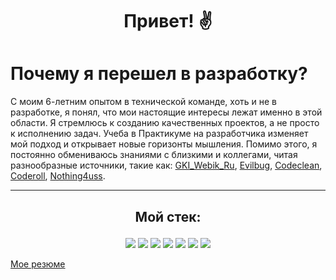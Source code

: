 # <p align="center">Привет! <span>&#x270C;&#xFE0F;</span></p>

# Почему я перешел в разработку?

С моим 6-летним опытом в технической команде, хоть и не в разработке, я понял, что мои настоящие интересы лежат именно в этой области. Я стремлюсь к созданию качественных проектов, а не просто к исполнению задач. Учеба в Практикуме на разработчика изменяет мой подход и открывает новые горизонты мышления. Помимо этого, я постоянно обмениваюсь знаниями с близкими и коллегами, читая разнообразные источники, такие как: [GKI_Webik_Ru](https://t.me/gki_webik_ru), [Evilbug](https://t.me/evilbug), [Codeclean](https://t.me/codeclean), [Coderoll](https://t.me/coderoll), [Nothing4uss](https://t.me/nothing4uss).
****

## <p align="center">Мой стек: </p>
  
  <p align="center">
    <img src="https://img.shields.io/badge/html5-%23E34F26.svg?style=for-the-badge&logo=html5&logoColor=white">
    <img src="https://img.shields.io/badge/css3-%231572B6.svg?style=for-the-badge&logo=css3&logoColor=white">
    <img src="https://img.shields.io/badge/javascript-%23323330.svg?style=for-the-badge&logo=javascript&logoColor=%23F7DF1E">
    <img src="https://img.shields.io/badge/react-%2320232a.svg?style=for-the-badge&logo=react&logoColor=%2361DAFB">
    <img src="https://img.shields.io/badge/node.js-6DA55F?style=for-the-badge&logo=node.js&logoColor=white">
    <img src="https://img.shields.io/badge/MongoDB-%234ea94b.svg?style=for-the-badge&logo=mongodb&logoColor=white">
    <img src="https://img.shields.io/badge/githab-%23181717.svg?style=for-the-badge&logo=gitlab&logoColor=white">
</p>

[Мое резюме](https://github.com/Karez79/Karez79/blob/Karez79-patch-1/%D0%9A%D0%BE%D0%B7%D0%BB%D0%BE%D0%B2%20%D0%98%D0%B2%D0%B0%D0%BD%20%D0%9E%D0%BB%D0%B5%D0%B3%D0%BE%D0%B2%D0%B8%D1%87%20%D1%80%D0%B5%D0%B7%D1%8E%D0%BC%D0%B5.pdf)
